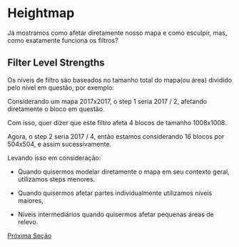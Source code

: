 # Heightmap

Já mostramos como afetar diretamente nosso mapa e como esculpir, mas, como exatamente funciona os filtros?

## Filter Level Strengths

Os níveis de filtro são baseados no tamanho total do mapa(ou área) dividido pelo nível em questão, por exemplo:

Considerando um mapa 2017x2017, o step 1 seria 2017 / 2, afetando diretamente o bloco em questão.

Com isso, quer dizer que este filtro afeta 4 blocos de tamanho 1008x1008.

Agora, o step 2 seria 2017 / 4, então estamos considerando 16 blocos por 504x504, e assim sucessivamente.

Levando isso em consideração:

- Quando quisermos modelar diretamente o mapa em seu contexto geral, utilizamos steps menores.

- Quando quisermos afetar partes individualmente utilizamos níveis maiores,

- Níveis intermediários quando quisermos afetar pequenas áreas de relevo.

[Próxima Seção](./7-Estradas.md)